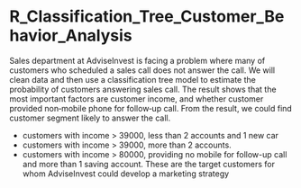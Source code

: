 # R_Classification_Tree_Customer_Behavior_Analysis

Sales department at AdviseInvest is facing a problem where many of customers who scheduled a sales call does not answer the call.
We will clean data and then use a classification tree model to estimate the probability of customers answering sales call.
The result shows that the most important factors are customer income, and whether customer provided non‐mobile phone for follow‐up call. From the result, we could find customer segment likely to answer the call.
- customers with income > 39000, less than 2 accounts and 1 new car
- customers with income > 39000, more than 2 accounts.
- customers with income > 80000, providing no mobile for follow-up call and more than 1 saving account.
These are the target customers for whom AdviseInvest could develop a marketing strategy
